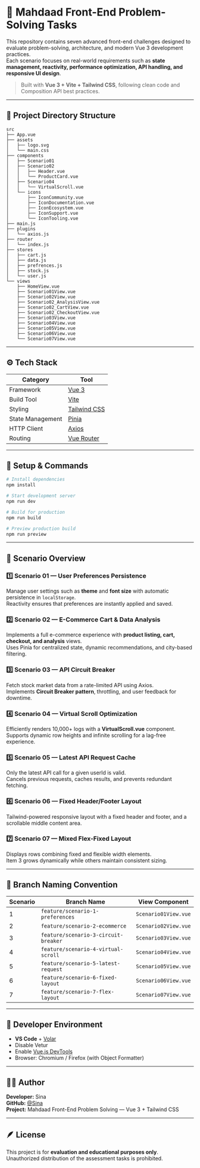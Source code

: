 # 🧩 Mahdaad Front-End Problem-Solving Tasks

This repository contains seven advanced front-end challenges designed to evaluate problem-solving, architecture, and modern Vue 3 development practices.  
Each scenario focuses on real-world requirements such as **state management, reactivity, performance optimization, API handling, and responsive UI design**.

> Built with **Vue 3 + Vite + Tailwind CSS**, following clean code and Composition API best practices.

---

## 📂 Project Directory Structure

```
src
├── App.vue
├── assets
│   ├── logo.svg
│   └── main.css
├── components
│   ├── Scenario01
│   ├── Scenario02
│   │   ├── Header.vue
│   │   └── ProductCard.vue
│   ├── Scenario04
│   │   └── VirtualScroll.vue
│   └── icons
│       ├── IconCommunity.vue
│       ├── IconDocumentation.vue
│       ├── IconEcosystem.vue
│       ├── IconSupport.vue
│       └── IconTooling.vue
├── main.js
├── plugins
│   └── axios.js
├── router
│   └── index.js
├── stores
│   ├── cart.js
│   ├── data.js
│   ├── prefrences.js
│   ├── stock.js
│   └── user.js
└── views
    ├── HomeView.vue
    ├── Scenario01View.vue
    ├── Scenario02View.vue
    ├── Scenario02_AnalysisView.vue
    ├── Scenario02_CartView.vue
    ├── Scenario02_CheckoutView.vue
    ├── Scenario03View.vue
    ├── Scenario04View.vue
    ├── Scenario05View.vue
    ├── Scenario06View.vue
    └── Scenario07View.vue
```

---

## ⚙️ Tech Stack

| Category | Tool |
|-----------|------|
| Framework | [Vue 3](https://vuejs.org/) |
| Build Tool | [Vite](https://vitejs.dev/) |
| Styling | [Tailwind CSS](https://tailwindcss.com/) |
| State Management | [Pinia](https://pinia.vuejs.org/) |
| HTTP Client | [Axios](https://axios-http.com/) |
| Routing | [Vue Router](https://router.vuejs.org/) |

---

## 🚀 Setup & Commands

```bash
# Install dependencies
npm install

# Start development server
npm run dev

# Build for production
npm run build

# Preview production build
npm run preview
```

---

## 🧠 Scenario Overview

### 1️⃣ Scenario 01 — User Preferences Persistence
Manage user settings such as **theme** and **font size** with automatic persistence in `localStorage`.  
Reactivity ensures that preferences are instantly applied and saved.

### 2️⃣ Scenario 02 — E-Commerce Cart & Data Analysis
Implements a full e-commerce experience with **product listing, cart, checkout, and analysis** views.  
Uses Pinia for centralized state, dynamic recommendations, and city-based filtering.

### 3️⃣ Scenario 03 — API Circuit Breaker
Fetch stock market data from a rate-limited API using Axios.  
Implements **Circuit Breaker pattern**, throttling, and user feedback for downtime.

### 4️⃣ Scenario 04 — Virtual Scroll Optimization
Efficiently renders 10,000+ logs with a **VirtualScroll.vue** component.  
Supports dynamic row heights and infinite scrolling for a lag-free experience.

### 5️⃣ Scenario 05 — Latest API Request Cache
Only the latest API call for a given userId is valid.  
Cancels previous requests, caches results, and prevents redundant fetching.

### 6️⃣ Scenario 06 — Fixed Header/Footer Layout
Tailwind-powered responsive layout with a fixed header and footer, and a scrollable middle content area.

### 7️⃣ Scenario 07 — Mixed Flex-Fixed Layout
Displays rows combining fixed and flexible width elements.  
Item 3 grows dynamically while others maintain consistent sizing.

---

## 🧩 Branch Naming Convention

| Scenario | Branch Name | View Component |
|-----------|--------------|----------------|
| 1 | `feature/scenario-1-preferences` | `Scenario01View.vue` |
| 2 | `feature/scenario-2-ecommerce` | `Scenario02View.vue` |
| 3 | `feature/scenario-3-circuit-breaker` | `Scenario03View.vue` |
| 4 | `feature/scenario-4-virtual-scroll` | `Scenario04View.vue` |
| 5 | `feature/scenario-5-latest-request` | `Scenario05View.vue` |
| 6 | `feature/scenario-6-fixed-layout` | `Scenario06View.vue` |
| 7 | `feature/scenario-7-flex-layout` | `Scenario07View.vue` |

---

## 🧰 Developer Environment

- **VS Code** + [Volar](https://marketplace.visualstudio.com/items?itemName=Vue.volar)
- Disable Vetur
- Enable [Vue.js DevTools](https://devtools.vuejs.org/)
- Browser: Chromium / Firefox (with Object Formatter)

---

## 👨‍💻 Author

**Developer:** Sina   
**GitHub:** [@Sina](https://github.com/cenaei)  
**Project:** Mahdaad Front-End Problem Solving — Vue 3 + Tailwind CSS

---

## 🪶 License

This project is for **evaluation and educational purposes only**.  
Unauthorized distribution of the assessment tasks is prohibited.
